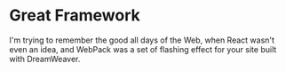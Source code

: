 # Great Framework

I'm trying to remember the good all days of the Web, when React wasn't even an idea, and WebPack was a set of flashing effect for your site built with DreamWeaver.
